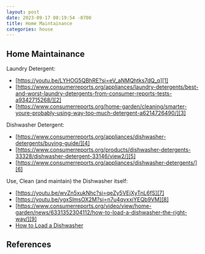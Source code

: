 ```yaml
---
layout: post
date: 2023-09-17 08:19:54 -0700
title: Home Maintainance
categories: house
---
```


## Home Maintainance

Laundry Detergent:

- [https://youtu.be/LYHOG5QBhRE?si=eV_aNMQhtks7dQ_q][1]
- [https://www.consumerreports.org/appliances/laundry-detergents/best-and-worst-laundry-detergents-from-consumer-reports-tests-a9342715268/][2]
- [https://www.consumerreports.org/home-garden/cleaning/smarter-youre-probably-using-way-too-much-detergent-a6214726490/][3]

Dishwasher Detergent:

- [https://www.consumerreports.org/appliances/dishwasher-detergents/buying-guide/][4]
- [https://www.consumerreports.org/products/dishwasher-detergents-33328/dishwasher-detergent-33146/view2/][5]
- [https://www.consumerreports.org/appliances/dishwasher-detergents/][6]

Use, Clean (and maintain) the Dishwasher itself:

- [https://youtu.be/wvZn5xukNhc?si=qeZy5VEjXyTnL6fS][7]
- [https://youtu.be/ygxSlmsOX2M?si=n7u4qvxxiYEQb9VM][8]
- [https://www.consumerreports.org/video/view/home-garden/news/6331352304112/how-to-load-a-dishwasher-the-right-way/][9]
- [How to Load a Dishwasher][10]

## References

[1]: https://youtu.be/LYHOG5QBhRE?si=eV_aNMQhtks7dQ_q
[2]: https://www.consumerreports.org/appliances/laundry-detergents/best-and-worst-laundry-detergents-from-consumer-reports-tests-a9342715268/
[3]: https://www.consumerreports.org/home-garden/cleaning/smarter-youre-probably-using-way-too-much-detergent-a6214726490/
[4]: https://www.consumerreports.org/appliances/dishwasher-detergents/buying-guide/
[5]: https://www.consumerreports.org/products/dishwasher-detergents-33328/dishwasher-detergent-33146/view2/
[6]: https://www.consumerreports.org/appliances/dishwasher-detergents/
[7]: https://youtu.be/wvZn5xukNhc?si=qeZy5VEjXyTnL6fS
[8]: https://youtu.be/ygxSlmsOX2M?si=n7u4qvxxiYEQb9VM
[9]: https://www.consumerreports.org/video/view/home-garden/news/6331352304112/how-to-load-a-dishwasher-the-right-way/
[10]: https://youtu.be/BbijOt6Iozw?si=MXLCtJ8B5Rkm0FuH
